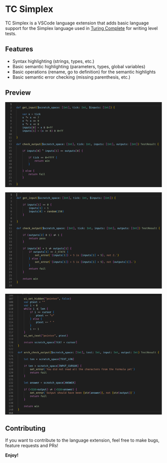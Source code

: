 # TC Simplex

TC Simplex is a VSCode language extension that adds basic language support for the Simplex language used in [Turing Complete](https://store.steampowered.com/app/1444480/Turing_Complete/) for writing level tests.

## Features

- Syntax highlighting (strings, types, etc.)
- Basic semantic highlighting (parameters, types, global variables)
- Basic operations (rename, go to definition) for the semantic highlights
- Basic semantic error checking (missing parenthesis, etc.)

## Preview

![](images/1.png)

![](images/2.png)

![](images/3.png)

## Contributing

If you want to contribute to the language extension, feel free to make bugs, feature requests and PRs!

**Enjoy!**
